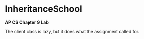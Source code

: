 # InheritanceSchool
**AP CS Chapter 9 Lab**

The client class is lazy, but it does what the assignment called for.
